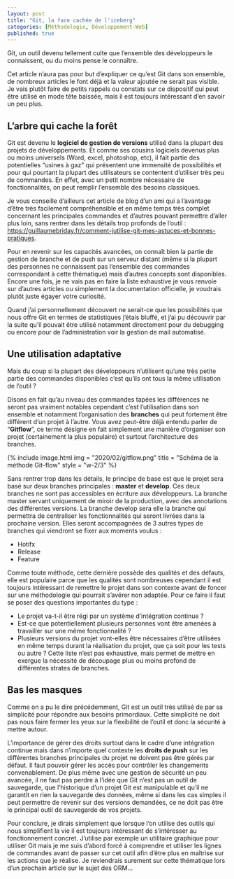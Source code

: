 ```yaml
---
layout: post
title: "Git, la face cachée de l'iceberg"
categories: [Méthodologie, Développement-Web]
published: true
---
```


Git, un outil devenu tellement culte que l’ensemble des développeurs le connaissent, ou du moins pense le connaître. 

Cet article n’aura pas pour but d’expliquer ce qu’est Git dans son ensemble, de nombreux articles le font déjà et la valeur ajoutée ne serait pas visible. 
Je vais plutôt faire de petits rappels ou constats sur ce dispositif qui peut être utilisé en mode tête baissée, mais il est toujours intéressant d’en savoir un peu plus. 

## L’arbre qui cache la forêt

Git est devenu le **logiciel de gestion de versions** utilisé dans la plupart des projets de développements. Et comme ses cousins logiciels devenus plus ou moins universels (Word, excel, photoshop, etc), il fait partie des potentielles “usines à gaz” qui présentent une immensité de possibilités et pour qui pourtant la plupart des utilisateurs se contentent d’utiliser très peu de commandes. En effet, avec un petit nombre nécessaire de fonctionnalités, on peut remplir l’ensemble des besoins classiques.

Je vous conseille d’ailleurs cet article de blog d’un ami qui a l’avantage d’être très facilement compréhensible et en même temps très complet concernant les principales commandes et d’autres pouvant permettre d’aller plus loin, sans rentrer dans les détails trop profonds de l’outil : <https://guillaumebriday.fr/comment-jutilise-git-mes-astuces-et-bonnes-pratiques>.

Pour en revenir sur les capacités avancées, on connaît bien la partie de gestion de branche et de push sur un serveur distant (même si la plupart des personnes ne connaissent pas l’ensemble des commandes correspondant à cette thématique) mais d’autres concepts sont disponibles. Encore une fois, je ne vais pas en faire la liste exhaustive je vous renvoie sur d’autres articles ou simplement la documentation officielle, je voudrais plutôt juste égayer votre curiosité. 

Quand j’ai personnellement découvert ne serait-ce que les possibilités que nous offre Git en termes de statistiques j’étais bluffé, et j’ai pu découvrir par la suite qu’il pouvait être utilisé notamment directement pour du debugging ou encore pour de l’administration voir la gestion de mail automatisé. 

## Une utilisation adaptative 

Mais du coup si la plupart des développeurs n’utilisent qu’une très petite partie des commandes disponibles c’est qu’ils ont tous la même utilisation de l’outil ? 

Disons en fait qu’au niveau des commandes tapées les différences ne seront pas vraiment notables cependant c’est l’utilisation dans son ensemble et notamment l’organisation des **branches** qui peut fortement être différent d’un projet à l’autre. 
Vous avez peut-être déjà entendu parler de “**Gitflow**”, ce terme désigne en fait simplement une manière d’organiser son projet (certainement la plus populaire) et surtout l’architecture des branches. 

{% include image.html img = "2020/02/gitflow.png" title = "Schéma de la méthode Git-flow" style = "w-2/3" %}

Sans rentrer trop dans les détails, le principe de base est que le projet sera basé sur deux branches principales : **master** et **develop**. Ces deux branches ne sont pas accessibles en écriture aux développeurs. 
La branche master servant uniquement de miroir de la production, avec des annotations des différentes versions.
La branche develop sera elle la branche qui permettra de centraliser les fonctionnalités qui seront livrées dans la prochaine version.
Elles seront accompagnées de 3 autres types de branches qui viendront se fixer aux moments voulus  :
* Hotifx
* Release
* Feature

Comme toute méthode, cette dernière possède des qualités et des défauts, elle est populaire parce que les qualités sont nombreuses cependant il est toujours intéressant de remettre le projet dans son contexte avant de foncer sur une méthodologie qui pourrait s’avérer non adaptée. 
Pour ce faire il faut se poser des questions importantes du type : 
* Le projet va-t-il être régi par un système d’intégration continue ?
* Est-ce que potentiellement plusieurs personnes vont être amenées à travailler sur une même fonctionnalité ?
* Plusieurs versions du projet vont-elles être nécessaires d’être utilisées en même temps durant la réalisation du projet, que ça soit pour les tests ou autre ?
Cette liste n’est pas exhaustive, mais permet de mettre en exergue la nécessité de découpage plus ou moins profond de différentes strates de branches.

## Bas les masques 

Comme on a pu le dire précédemment, Git est un outil très utilisé de par sa simplicité pour répondre aux besoins primordiaux. 
Cette simplicité ne doit pas nous faire fermer les yeux sur la flexibilité de l’outil et donc la sécurité à mettre autour. 

L’importance de gérer des droits surtout dans le cadre d’une intégration continue mais dans n’importe quel contexte les **droits de push** sur les différentes branches principales du projet ne doivent pas être gérés par défaut. Il faut pouvoir gérer les accès pour contrôler les changements convenablement.
De plus même avec une gestion de sécurité un peu avancée, il ne faut pas perdre à l’idée que Git n’est pas un outil de sauvegarde, que l’historique d’un projet Git est manipulable et qu’il ne garantit en rien la sauvegarde des données, même si dans les cas simples il peut permettre de revenir sur des versions demandées, ce ne doit pas être le principal outil de sauvegarde de vos projets.

Pour conclure, je dirais simplement que lorsque l’on utilise des outils qui nous simplifient la vie il est toujours intéressant de s’intéresser au fonctionnement concret. J’utilise par exemple un utilitaire graphique pour utiliser Git mais je me suis d’abord forcé à comprendre et utiliser les lignes de commandes avant de passer sur cet outil afin d’être plus en maîtrise sur les actions que je réalise. 
Je reviendrais surement sur cette thématique lors d’un prochain article sur le sujet des ORM…  

